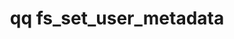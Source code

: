 ---
category: fs
command: fs_set_user_metadata
keywords: qq, qq_cli, fs_set_user_metadata
optional_options:
- alternate: []
  help: File path
  name: --path
  required: false
- alternate: []
  help: File ID
  name: --id
  required: false
- alternate: []
  help: 'In Qumulo Core, there are two types of user metadata, generic and S3.

    By default, qq CLI commands manipulate generic metadata.

    When you use the --s3 flag, Qumulo Core makes user metadata visible to the S3
    protocol as object metadata.

    '
  name: --s3
  required: false
- alternate: []
  help: Metadata key
  name: --key
  required: true
- alternate: []
  help: Plaintext metadata value
  name: --value
  required: false
- alternate: []
  help: Hex-encoded metadata value
  name: --hex-value
  required: false
- alternate: []
  help: Base64-encoded metadata value
  name: --base64-value
  required: false
permalink: /qq-cli-command-guide/fs/fs_set_user_metadata.html
positional_options: []
sidebar: qq_cli_command_reference_sidebar
summary: This section explains how to use the <code>qq fs_set_user_metadata</code>
  command.
synopsis: Set or update a user metadata value for a file by using the specified metadata
  key and value
title: qq fs_set_user_metadata
usage: qq fs_set_user_metadata [-h] (--path PATH | --id ID) [--s3] --key KEY (--value
  VALUE | --hex-value HEX_VALUE | --base64-value BASE64_VALUE)
zendesk_source: qq CLI Command Guide

---